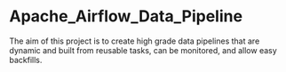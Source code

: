 # Apache_Airflow_Data_Pipeline
The aim of this project is to create high grade data pipelines that are dynamic and built from reusable tasks, can be monitored, and allow easy backfills.

